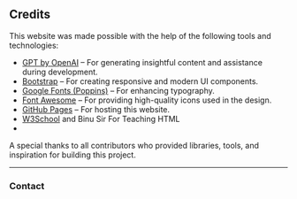 ## Credits

This website was made possible with the help of the following tools and technologies:

- [GPT by OpenAI](https://openai.com/gpt) – For generating insightful content and assistance during development.
- [Bootstrap](https://getbootstrap.com/) – For creating responsive and modern UI components.
- [Google Fonts (Poppins)](https://fonts.google.com/specimen/Poppins) – For enhancing typography.
- [Font Awesome](https://fontawesome.com/) – For providing high-quality icons used in the design.
- [GitHub Pages](https://pages.github.com/) – For hosting this website.
- [W3School](https://www.w3schools.com/) and Binu Sir For Teaching HTML
- 
A special thanks to all contributors who provided libraries, tools, and inspiration for building this project. 

---

### Contact
